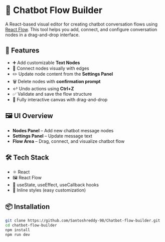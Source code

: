 # 💬 Chatbot Flow Builder

A React-based visual editor for creating chatbot conversation flows using [React Flow](https://reactflow.dev/). This tool helps you add, connect, and configure conversation nodes in a drag-and-drop interface.

## 🚀 Features

- ➕ Add customizable **Text Nodes**
- 🔗 Connect nodes visually with edges
- ✏️ Update node content from the **Settings Panel**
- 🗑️ Delete nodes with **confirmation prompt**
- ↩️ Undo actions using **Ctrl+Z**
- ✅ Validate and save the flow structure
- 🎨 Fully interactive canvas with drag-and-drop

## 🖼️ UI Overview

- **Nodes Panel** – Add new chatbot message nodes
- **Settings Panel** – Update message text
- **Flow Area** – Drag, connect, and visualize chatbot flow

## 🛠️ Tech Stack

- ⚛️ React
- 🖼️ React Flow
- 🧠 useState, useEffect, useCallback hooks
- 💅 Inline styles (easy customization)

## 📦 Installation

```bash
git clone https://github.com/Santoshreddy-98/Chatbot-flow-builder.git
cd chatbot-flow-builder
npm install
npm run dev
